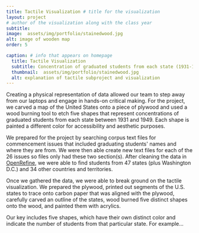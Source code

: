 ```yaml
---
title: Tactile Visualization # title for the visualization
layout: project
# author of the visualization along with the class year 
subtitle: 
image:  assets/img/portfolio/stainedwood.jpg
alt: image of wooden map
order: 5

caption: # info that appears on homepage
  title: Tactile Visualization 
  subtitle: Concentration of graduated students from each state (1931-1949)
  thumbnail:  assets/img/portfolio/stainedwood.jpg
  alt: explanation of tactile subproject and visualization
---
```

<!--  
To use an image: add relative url and alt text below and uncomment/copy paste
<img class="img-fluid d-block mx-auto" src="{{ site.baseurl }}/assets/img" alt="">
-->

Creating a physical representation of data allowed our team to step away from our laptops and engage in hands-on critical making. For the project, we carved a map of the United States onto a piece of plywood and used a wood burning tool to etch five shapes that represent concentrations of graduated students from each state between 1931 and 1949. Each shape is painted a different color for accessibility and aesthetic purposes.

We prepared for the project by searching corpus text files for commencement issues that included graduating students' names and where they are from. We were then able create new text files for each of the 26 issues so files only had these two section(s). After cleaning the data in [OpenRefine](https://openrefine.org/),  we were able to find students from 47 states (plus Washington D.C.) and 34 other countries and territories.

Once we gathered the data, we were able to break ground on the tactile visualization. We prepared the plywood, printed out segments of the U.S. states to trace onto carbon paper that was aligned with the plywood, carefully carved an outline of the states, wood burned five distinct shapes onto the wood, and painted them with acrylics.

Our key includes five shapes, which have their own distinct color and indicate the number of students from that particular state. For example...
<!--  
Insert your description for the project here.
--> 


